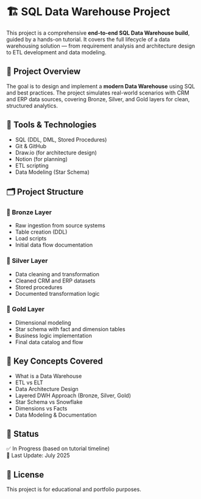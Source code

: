 # 🏗️ SQL Data Warehouse Project

This project is a comprehensive **end-to-end SQL Data Warehouse build**, guided by a hands-on tutorial. It covers the full lifecycle of a data warehousing solution — from requirement analysis and architecture design to ETL development and data modeling.

## 📌 Project Overview

The goal is to design and implement a **modern Data Warehouse** using SQL and best practices. The project simulates real-world scenarios with CRM and ERP data sources, covering Bronze, Silver, and Gold layers for clean, structured analytics.

## 🔧 Tools & Technologies

- SQL (DDL, DML, Stored Procedures)
- Git & GitHub
- Draw.io (for architecture design)
- Notion (for planning)
- ETL scripting
- Data Modeling (Star Schema)

## 🗂️ Project Structure

### 📁 Bronze Layer
- Raw ingestion from source systems
- Table creation (DDL)
- Load scripts
- Initial data flow documentation

### 📁 Silver Layer
- Data cleaning and transformation
- Cleaned CRM and ERP datasets
- Stored procedures
- Documented transformation logic

### 📁 Gold Layer
- Dimensional modeling
- Star schema with fact and dimension tables
- Business logic implementation
- Final data catalog and flow

## 📌 Key Concepts Covered

- What is a Data Warehouse
- ETL vs ELT
- Data Architecture Design
- Layered DWH Approach (Bronze, Silver, Gold)
- Star Schema vs Snowflake
- Dimensions vs Facts
- Data Modeling & Documentation

## 🚀 Status

✅ In Progress (based on tutorial timeline)  
📅 Last Update: July 2025

## 📄 License

This project is for educational and portfolio purposes.

